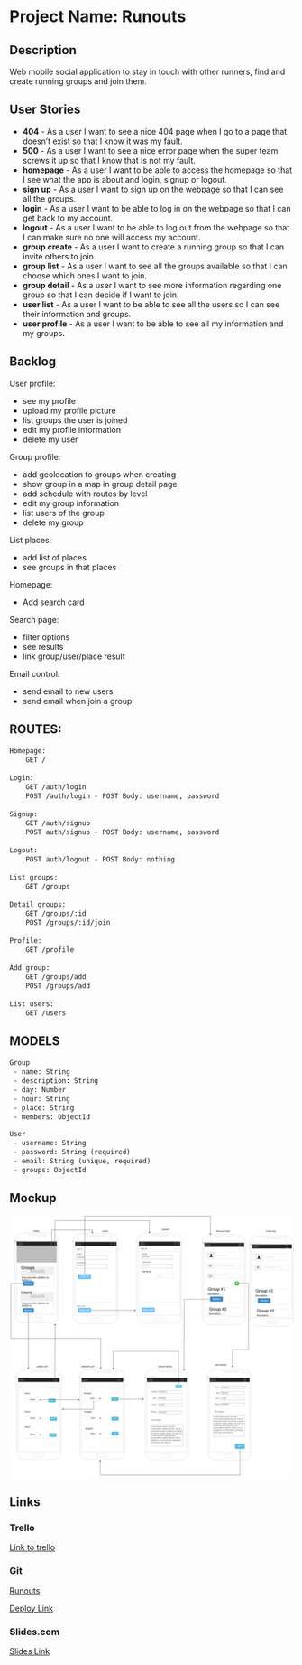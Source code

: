 # Project Name: Runouts

## Description

Web mobile social application to stay in touch with other runners, find and create running groups and join them.
 
 ## User Stories

 - **404** - As a user I want to see a nice 404 page when I go to a page that doesn’t exist so that I know it was my fault.
 - **500** - As a user I want to see a nice error page when the super team screws it up so that I know that is not my fault.
 - **homepage** - As a user I want to be able to access the homepage so that I see what the app is about and login, signup or logout.
 - **sign up** - As a user I want to sign up on the webpage so that I can see all the groups. 
 - **login** - As a user I want to be able to log in on the webpage so that I can get back to my account.
 - **logout** - As a user I want to be able to log out from the webpage so that I can make sure no one will access my account.
 - **group create** - As a user I want to create a running group so that I can invite others to join.
 - **group list** - As a user I want to see all the groups available so that I can choose which ones I want to join.
 - **group detail** - As a user I want to see more information regarding one group so that I can decide if I want to join. 
 - **user list** - As a user I want to be able to see all the users so I can see their information and groups.
 - **user profile** - As a user I want to be able to see all my information and my groups.

## Backlog

User profile:
- see my profile
- upload my profile picture
- list groups the user is joined
- edit my profile information
- delete my user

Group profile: 
- add geolocation to groups when creating
- show group in a map in group detail page
- add schedule with routes by level
- edit my group information
- list users of the group
- delete my group

List places: 
- add list of places
- see groups in that places

Homepage: 
- Add search card

Search page: 
- filter options
- see results
- link group/user/place result

Email control:
- send email to new users
- send email when join a group


## ROUTES:
```
Homepage: 
    GET / 

Login:
    GET /auth/login
    POST /auth/login - POST Body: username, password

Signup:
    GET /auth/signup
    POST auth/signup - POST Body: username, password    

Logout:
    POST auth/logout - POST Body: nothing

List groups:
    GET /groups

Detail groups: 
    GET /groups/:id
    POST /groups/:id/join

Profile: 
    GET /profile

Add group: 
    GET /groups/add
    POST /groups/add

List users: 
    GET /users

```

## MODELS

```
Group
 - name: String
 - description: String
 - day: Number
 - hour: String
 - place: String
 - members: ObjectId
```    
 
```
User
 - username: String 
 - password: String (required)
 - email: String (unique, required)
 - groups: ObjectId
```
## Mockup

![alt text](Mockup.jpg "Mockup")

## Links

### Trello

[Link to trello](https://trello.com/b/SXwUZaO5)

### Git

[Runouts](https://github.com/Arkhanne/runouts)

[Deploy Link](http://heroku.com)

### Slides.com

[Slides Link](http://slides.com)

